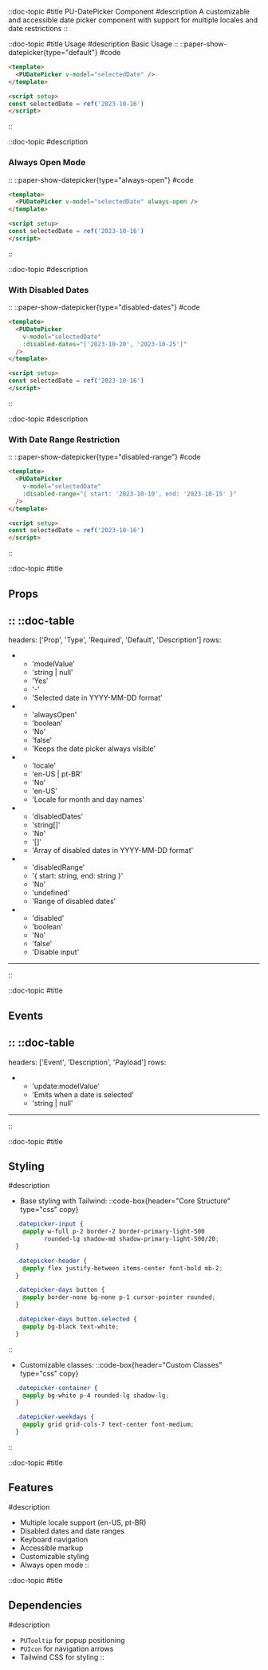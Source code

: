 
::doc-topic
#title
PU-DatePicker Component
#description
A customizable and accessible date picker component with support for multiple locales and date restrictions
::

::doc-topic
#title
Usage
#description
Basic Usage
::
::paper-show-datepicker{type="default"}
#code
```html
<template>
  <PUDatePicker v-model="selectedDate" />
</template>

<script setup>
const selectedDate = ref('2023-10-16')
</script>
```
::

::doc-topic
#description
### Always Open Mode
::
::paper-show-datepicker{type="always-open"}
#code
```html
<template>
  <PUDatePicker v-model="selectedDate" always-open />
</template>

<script setup>
const selectedDate = ref('2023-10-16')
</script>
```
::

::doc-topic
#description
### With Disabled Dates
::
::paper-show-datepicker{type="disabled-dates"}
#code
```html
<template>
  <PUDatePicker
    v-model="selectedDate"
    :disabled-dates="['2023-10-20', '2023-10-25']"
  />
</template>

<script setup>
const selectedDate = ref('2023-10-16')
</script>
```
::

::doc-topic
#description
### With Date Range Restriction
::
::paper-show-datepicker{type="disabled-range"}
#code
```html
<template>
  <PUDatePicker
    v-model="selectedDate"
    :disabled-range="{ start: '2023-10-10', end: '2023-10-15' }"
  />
</template>

<script setup>
const selectedDate = ref('2023-10-16')
</script>
```
::

::doc-topic
#title
## Props
::
::doc-table
---
headers: ['Prop', 'Type', 'Required', 'Default', 'Description']
rows:
  - - 'modelValue'
    - 'string | null'
    - 'Yes'
    - '-'
    - 'Selected date in YYYY-MM-DD format'
  - - 'alwaysOpen'
    - 'boolean'
    - 'No'
    - 'false'
    - 'Keeps the date picker always visible'
  - - 'locale'
    - 'en-US | pt-BR'
    - 'No'
    - 'en-US'
    - 'Locale for month and day names'
  - - 'disabledDates'
    - 'string[]'
    - 'No'
    - '[]'
    - 'Array of disabled dates in YYYY-MM-DD format'
  - - 'disabledRange'
    - '{ start: string, end: string }'
    - 'No'
    - 'undefined'
    - 'Range of disabled dates'
  - - 'disabled'
    - 'boolean'
    - 'No'
    - 'false'
    - 'Disable input'
---
::

::doc-topic
#title
## Events
::
::doc-table
---
headers: ['Event', 'Description', 'Payload']
rows:
  - - 'update:modelValue'
    - 'Emits when a date is selected'
    - 'string | null'
---
::

::doc-topic
#title
## Styling
#description
- Base styling with Tailwind:
::code-box{header="Core Structure" type="css" copy}
```css
  .datepicker-input {
    @apply w-full p-2 border-2 border-primary-light-500 
          rounded-lg shadow-md shadow-primary-light-500/20;
  }

  .datepicker-header {
    @apply flex justify-between items-center font-bold mb-2;
  }

  .datepicker-days button {
    @apply border-none bg-none p-1 cursor-pointer rounded;
  }

  .datepicker-days button.selected {
    @apply bg-black text-white;
  }
```
::
- Customizable classes:
::code-box{header="Custom Classes" type="css" copy}
```css
  .datepicker-container {
    @apply bg-white p-4 rounded-lg shadow-lg;
  }

  .datepicker-weekdays {
    @apply grid grid-cols-7 text-center font-medium;
  }
```
::

::doc-topic
#title
## Features
#description
- Multiple locale support (en-US, pt-BR)
- Disabled dates and date ranges
- Keyboard navigation
- Accessible markup
- Customizable styling
- Always open mode
::

::doc-topic
#title
## Dependencies
#description
- `PUTooltip` for popup positioning
- `PUIcon` for navigation arrows
- Tailwind CSS for styling
::

